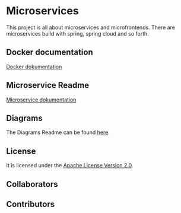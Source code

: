 # Microservices
This project is all about microservices and microfrontends.
There are microservices build with spring, spring cloud and so forth.

## Docker documentation
[Docker dokumentation](./docker/README.md)

## Microservice Readme
[Microservice dokumentation](./microservice/README.md)

## Diagrams
The Diagrams Readme can be found [here](./diagrams/README.md).

## License
It is licensed under the [Apache License Version 2.0](LICENSE).

## Collaborators

<!-- readme: collaborators -start -->
<!-- readme: collaborators -end -->

## Contributors

<!-- readme: SeverinNauer,contributors -start -->
<!-- readme: SeverinNauer,contributors -end -->
